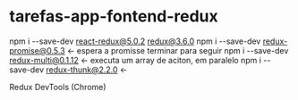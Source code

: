 # tarefas-app-fontend-redux

npm i --save-dev react-redux@5.0.2 redux@3.6.0
npm i --save-dev redux-promise@0.5.3  <- espera a promisse terminar para seguir
npm i --save-dev redux-multi@0.1.12   <- executa um array de aciton, em paralelo
npm i --save-dev redux-thunk@2.2.0    <- 

Redux DevTools (Chrome)